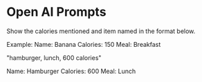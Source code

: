 # Open AI Prompts

Show the calories mentioned and item named in the format below.

Example: 
Name: Banana
Calories: 150
Meal: Breakfast

"hamburger, lunch, 600 calories"

Name: Hamburger
Calories: 600
Meal: Lunch

